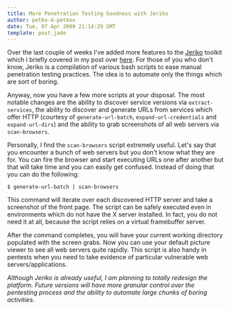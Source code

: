 ```yaml
---
title: More Penetration Testing Goodness with Jeriko
author: petko-d-petkov
date: Tue, 07 Apr 2009 21:14:29 GMT
template: post.jade
---
```


Over the last couple of weeks I've added more features to the [Jeriko](http://code.gnucitizen.org/jeriko) toolkit which I briefly covered in my post over [here](/blog/you-dont-need-the-ultimate-pen-testing-framework/). For those of you who don't know, Jeriko is a compilation of various bash scripts to ease manual penetration testing practices. The idea is to automate only the things which are sort of boring.

Anyway, now you have a few more scripts at your disposal. The most notable changes are the ability to discover service versions via `extract-services`, the ability to discover and generate URLs from services which offer HTTP (courtesy of `generate-url-batch`, `expand-url-credentials` and `expand-url-dirs`) and the ability to grab screenshots of all web servers via `scan-browsers`.

Personally, I find the `scan-browsers` script extremely useful. Let's say that you encounter a bunch of web servers but you don't know what they are for. You can fire the browser and start executing URLs one after another but that will take time and you can easily get confused. Instead of doing that you can do the following:

	$ generate-url-batch | scan-browsers

This command will iterate over each discovered HTTP server and take a screenshot of the front page. The script can be safely executed even in environments which do not have the X server installed. In fact, you do not need it at all, because the script relies on a virtual framebuffer server.

After the command completes, you will have your current working directory populated with the screen grabs. Now you can use your default picture viewer to see all web servers quite rapidly. This script is also handy in pentests when you need to take evidence of particular vulnerable web servers/applications.

_Although Jeriko is already useful, I am planning to totally redesign the platform. Future versions will have more granular control over the pentesting process and the ability to automate large chunks of boring activities._
